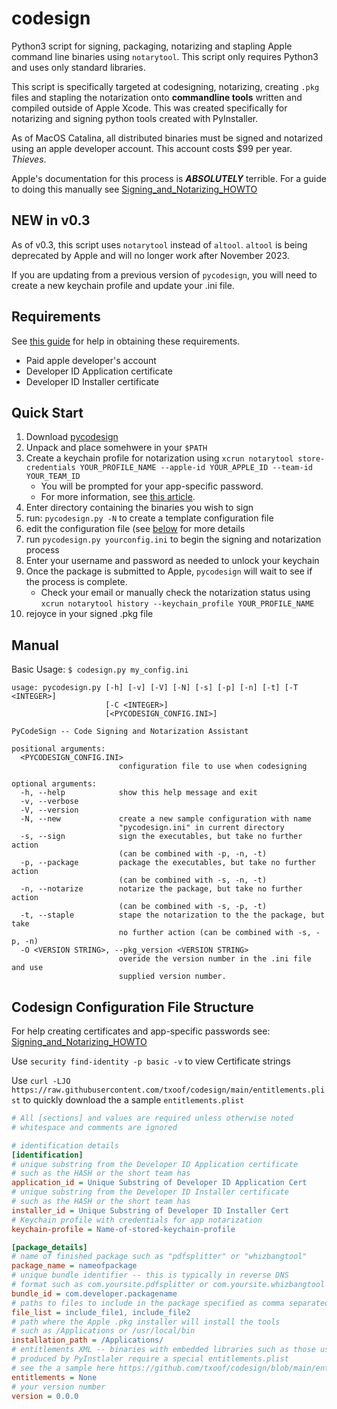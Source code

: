 # codesign
Python3 script for signing, packaging, notarizing and stapling Apple command line binaries using `notarytool`. This script only requires Python3 and uses only standard libraries.

This script is specifically targeted at codesigning, notarizing, creating `.pkg` files and stapling the notarization onto **commandline tools** written and compiled outside of Apple Xcode. This was created specifically for notarizing and signing python tools created with PyInstaller. 

As of MacOS Catalina, all distributed binaries must be signed and notarized using an apple developer account. This account costs $99 per year. *Thieves*.

Apple's documentation for this process is ***ABSOLUTELY*** terrible. For a guide to doing this manually see [Signing_and_Notarizing_HOWTO](https://github.com/txoof/codesign/blob/main/Signing_and_Notarizing_HOWTO.md)

## NEW in v0.3
As of v0.3, this script uses `notarytool` instead of `altool`. `altool` is being deprecated by Apple and will no longer work after November 2023.

If you are updating from a previous version of `pycodesign`, you will need to create a new keychain profile and update your .ini file.

## Requirements
See [this guide](https://github.com/txoof/codesign/blob/main/Signing_and_Notarizing_HOWTO.md) for help in obtaining these requirements.
* Paid apple developer's account
* Developer ID Application certificate
* Developer ID Installer certificate

## Quick Start
1) Download [pycodesign](https://github.com/txoof/codesign/raw/main/pycodesign.tgz)
2) Unpack and place somehwere in your `$PATH`
3) Create a keychain profile for notarization using `xcrun notarytool store-credentials YOUR_PROFILE_NAME --apple-id YOUR_APPLE_ID --team-id YOUR_TEAM_ID`
    * You will be prompted for your app-specific password.
    * For more information, see [this article](https://developer.apple.com/documentation/technotes/tn3147-migrating-to-the-latest-notarization-tool#Save-credentials-in-the-keychain).
4) Enter directory containing the binaries you wish to sign
5) run: `pycodesign.py -N` to create a template configuration file
6) edit the configuration file (see [below](#configFile) for more details
7) run `pycodesign.py yourconfig.ini` to begin the signing and notarization process
8) Enter your username and password as needed to unlock your keychain
9) Once the package is submitted to Apple, `pycodesign` will wait to see if the process is complete. 
   * Check your email or manually check the notarization status using `xcrun notarytool history --keychain_profile YOUR_PROFILE_NAME`
10) rejoyce in your signed .pkg file

## Manual
Basic Usage:
`$ codesign.py my_config.ini`

```
usage: pycodesign.py [-h] [-v] [-V] [-N] [-s] [-p] [-n] [-t] [-T <INTEGER>]
                     [-C <INTEGER>]
                     [<PYCODESIGN_CONFIG.INI>]

PyCodeSign -- Code Signing and Notarization Assistant

positional arguments:
  <PYCODESIGN_CONFIG.INI>
                        configuration file to use when codesigning

optional arguments:
  -h, --help            show this help message and exit
  -v, --verbose
  -V, --version
  -N, --new             create a new sample configuration with name
                        "pycodesign.ini" in current directory
  -s, --sign            sign the executables, but take no further action
                        (can be combined with -p, -n, -t)
  -p, --package         package the executables, but take no further action
                        (can be combined with -s, -n, -t)
  -n, --notarize        notarize the package, but take no further action
                        (can be combined with -s, -p, -t)
  -t, --staple          stape the notarization to the the package, but take
                        no further action (can be combined with -s, -p, -n)
  -O <VERSION STRING>, --pkg_version <VERSION STRING>
                        overide the version number in the .ini file and use 
                        supplied version number.
```

## Codesign Configuration File Structure
<a name="configFile"> </a>
For help creating certificates and app-specific passwords see: [Signing_and_Notarizing_HOWTO](https://github.com/txoof/codesign/blob/main/Signing_and_Notarizing_HOWTO.md)

Use `security find-identity -p basic -v` to view Certificate strings

Use `curl -LJO https://raw.githubusercontent.com/txoof/codesign/main/entitlements.plist` to quickly download the a sample `entitlements.plist`

```ini
# All [sections] and values are required unless otherwise noted
# whitespace and comments are ignored

# identification details
[identification] 
# unique substring from the Developer ID Application certificate
# such as the HASH or the short team has
application_id = Unique Substring of Developer ID Application Cert
# unique substring from the Developer ID Installer certificate
# such as the HASH or the short team has
installer_id = Unique Substring of Developer ID Installer Cert
# Keychain profile with credentials for app notarization
keychain-profile = Name-of-stored-keychain-profile

[package_details]
# name of finished package such as "pdfsplitter" or "whizbangtool"
package_name = nameofpackage
# unique bundle identifier -- this is typically in reverse DNS
# format such as com.yoursite.pdfsplitter or com.yoursite.whizbangtool
bundle_id = com.developer.packagename
# paths to files to include in the package specified as comma separated list
file_list = include_file1, include_file2
# path where the Apple .pkg installer will install the tools
# such as /Applications or /usr/local/bin
installation_path = /Applications/
# entitlements XML -- binaries with embedded libraries such as those use 'None' to skip
# produced by PyInstlaler require a special entitlements.plist
# see the a sample here https://github.com/txoof/codesign/blob/main/entitlements_sample.plist
entitlements = None
# your version number
version = 0.0.0
```
